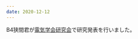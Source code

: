```yaml
---
date: 2020-12-12
---
```

B4狭間君が<a href="https://workshop.iee.or.jp/sbtk/cgi-bin/sbtk-showprogram.cgi?workshopid=SBW00006F35">電気学会研究会</a>で研究発表を行いました。 
